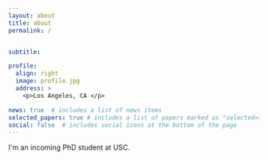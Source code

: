 ```yaml
---
layout: about
title: about
permalink: /


subtitle: 

profile:
  align: right
  image: profile.jpg
  address: >
    <p>Los Angeles, CA </p>

news: true  # includes a list of news items
selected_papers: true # includes a list of papers marked as "selected={true}"
social: false  # includes social icons at the bottom of the page
---
```


I'm an incoming PhD student at USC.
